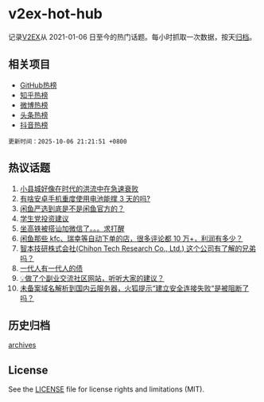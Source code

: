 # v2ex-hot-hub

 记录[V2EX](https://www.v2ex.com/)从 2021-01-06 日至今的热门话题。每小时抓取一次数据，按天[归档](archives)。
 
 ## 相关项目

- [GitHub热榜](https://github.com/snaildev/github-hot-hub)
- [知乎热榜](https://github.com/snaildev/zhihu-hot-hub)
- [微博热榜](https://github.com/snaildev/weibo-hot-hub)
- [头条热榜](https://github.com/snaildev/toutiao-hot-hub)
- [抖音热榜](https://github.com/snaildev/douyin-hot-hub)


 `更新时间：2025-10-06 21:21:51 +0800`

## 热议话题

1. [小县城好像在时代的洪流中在急速衰败](https://www.v2ex.com/t/1163479)
1. [有啥安卓手机重度使用电池能撑 3 天的吗?](https://www.v2ex.com/t/1163475)
1. [闲鱼严选到底是不是闲鱼官方的？](https://www.v2ex.com/t/1163461)
1. [学生党投资建议](https://www.v2ex.com/t/1163510)
1. [坐高铁被搭讪加微信了。。。求打醒](https://www.v2ex.com/t/1163485)
1. [闲鱼那些 kfc、瑞幸等自动下单的店，很多评论都 10 万+，利润有多少？](https://www.v2ex.com/t/1163477)
1. [智本技研株式会社(Chihon Tech Research Co., Ltd.) 这个公司有了解的兄弟吗？](https://www.v2ex.com/t/1163451)
1. [一代人有一代人的债](https://www.v2ex.com/t/1163533)
1. [💡做了个副业交流社区网站，听听大家的建议？](https://www.v2ex.com/t/1163476)
1. [未备案域名解析到国内云服务器，火狐提示“建立安全连接失败“是被阻断了吗？](https://www.v2ex.com/t/1163455)

## 历史归档

[archives](archives)

## License

See the [LICENSE](LICENSE) file for license rights and limitations (MIT).
